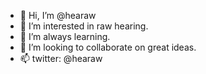 - 👋 Hi, I’m @hearaw
- 👀 I’m interested in raw hearing.
- 🌱 I’m always learning.
- 💞️ I’m looking to collaborate on great ideas.
- 📫 twitter: @hearaw

<!---
hearaw/hearaw is a ✨ special ✨ repository because its `README.md` (this file) appears on your GitHub profile.
You can click the Preview link to take a look at your changes.
--->
